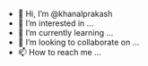 - 👋 Hi, I’m @khanalprakash
- 👀 I’m interested in ...
- 🌱 I’m currently learning ...
- 💞️ I’m looking to collaborate on ...
- 📫 How to reach me ...

<!---
khanalprakash/khanalprakash is a ✨ special ✨ repository because its `README.md` (this file) appears on your GitHub profile.
You can click the Preview link to take a look at your changes.
--->
